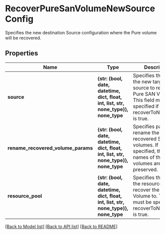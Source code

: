 # RecoverPureSanVolumeNewSourceConfig

Specifies the new destination Source configuration where the Pure volume will be recovered.

## Properties
Name | Type | Description | Notes
------------ | ------------- | ------------- | -------------
**source** | **{str: (bool, date, datetime, dict, float, int, list, str, none_type)}, none_type** | Specifies the id of the new target parent source to recover the Pure SAN Volume to. This field must be specified if recoverToNewSource is true. | 
**rename_recovered_volume_params** | **{str: (bool, date, datetime, dict, float, int, list, str, none_type)}, none_type** | Specifies params to rename the recovered SAN volumes. If not specified, the original names of the volumes are preserved. | [optional] 
**resource_pool** | **{str: (bool, date, datetime, dict, float, int, list, str, none_type)}, none_type** | Specifies the id of the resource pool to recover the Pure SAN Volume to. This field must be specified if recoverToNewSource is true. | [optional] 

[[Back to Model list]](../README.md#documentation-for-models) [[Back to API list]](../README.md#documentation-for-api-endpoints) [[Back to README]](../README.md)


